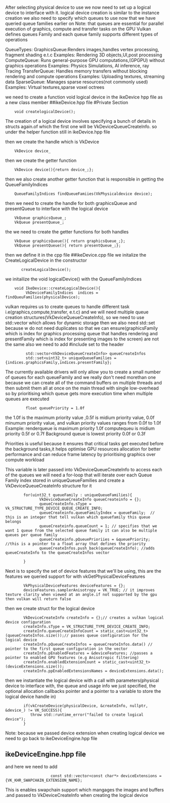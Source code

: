 After selecting physical device to use we now need to set up a logical device to interface with it.
logical device creation is similar to the instance creation
we also need to specify which queues to use now that we have queried queue families earlier on
Note: that queues are essential for parallel execution of graphics, compute and transfer tasks
       on the GPU
Vulkan defines queues Family and each queue family supports different types of operations

QueueTypes:
          GraphicsQueue:Renders images,handles vertex processing, fragment shading e.t.c
          Examples:
                   Rendering 3D objects,UI,post processing
          ComputeQueue: Runs general-purpose GPU computations,(GPGPU) without graphics operations
          Examples: 
                   Physics Simulations, AI inference, ray Tracing
         TransferQueue: Handles memory transfers without blocking rendering and compute operations
         Examples: 
                  Uploading textures, streaming data
         SparseQueue: Manages sparse resources(not commonly used)
         Examples:
                  Virtual textures,sparse voxel octrees
         
we need to create a function void logical device in the ikeDevice hpp file as a new class member
##ikeDevice.hpp file
#Private Section        

        void createlogicalDevice();
The creation of a logical device involves specifying a bunch of details in structs again.of which the
first one will be VkDeviceQueueCreateInfo. so under the helper function still in ikeDevice.hpp file

then we create the handle which is VkDevice 
        
        VkDevice device_
  then we create the getter function
        
        VkDevice device(){return device_;};

  then we also create another getter function that is responsible in getting the QueueFamilyIndices
  
        QueueFamilyIndices findQueueFamiies(VkPhysicaldevice device);
then we need to create the handle for both graphicsQueue and presentQueue to interface with the logical device
        
        VkQueue graphicsQueue_;
        VkQueue presentQueue_;
the we need to create the getter functions for both handles
        
        VkQueue graphicsQueue(){ return graphicsQueue_;};
        VkQueue presentQueue(){ return presentQueue_;};
then we define it in the cpp file
##ikeDevice.cpp file
we initalize the CreateLogicalDevice in the constructor
           
           createLogicalDevice();
           
we initailize the void logicalDevice() with the QueueFamilyIndices

        void IkeDevice::createLogicalDevice(){
             VkDeviceFamilyIndices  indices = findQueuFamilies(physicalDevice);
             
vulkan requires us to create queues to handle different task i.e(graphics,compute,transfer, e.t.c)
and we will need multiple queue creation structures(VkDeviceQueueCreateInfo), so we need to use
std::vector which allows for dynamic storage
then we also need std::set because w do not need duplicates so that we can ensure(graphicsFamily which is 
index for graphics processing queue that handles rendering and presentFamily which is index for presenting images to the screen)
are not the same also we need to add #include set to the header
             
             std::vector<VkDeviceQueueCreateInfo> queueCreateInfos
             std::set<uint32_t> uniqueQueueFamilies = {indices.graphicsFamily,indices.presentFamily};

The currently available drivers will only allow you to create a small number of queues for each queueFamily and we really
don't need morethan one because we can create all of the command buffers on multiple threads and then submit them all at once
on the main thread with single low-overhead 
so by prioritising which queue gets more execution time when multiple queues are executed 

             float queuePriority = 1.0f
the 1.0f is the maximum priority value ,0.5f is midium priority value, 0.0f minumum priority value, and vulkan priority values ranges from 0.0f to 1.0f
Example:
       renderqueue is maximum priority 1.0f
       computequeu is midium priority 0.5f or 0.7f
       Background queue is lowest priority 0.0f or 0.3f
       
Priorities is useful because it ensures that critical tasks get executed before the background tasks,it helps optimise GPU resources allocation for 
better performance and can reduce frame latency by prioritising graphics over compute workload

This variable is later passed into VkDeviceQueueCreateInfo
to access each of the queues we will need a for-loop that will iterate over each Queue Family index stored in uniqueQueueFamilies and create a 
VkDeviceQueueCreateInfo structure for it 
            
            for(uint32_t queueFamily : uniqueQueueFamilies){
                   VkDeviceQueueCreateInfo queueCreateinfo = {};
                   queueCreateInfo.sType = Vk_STRUCTURE_TYPE_DEVICE_QUEUE_CREATE_INFO;
                   queueCreateinfo.queueFamilyIndex = queueFamily;  // this is an integer that tell vulkan which queuefamily this queue belongs
                   queueCreateinfo.queueCount = 1; // specifies that we want 1 queue from the selected queue family it can also be multiple queues per queue family
                   queueCreateinfo.pQueuePrioriies = &queuePriority; //this is a pointer to a float array that defines the priority
                   queueCreateInfos.push_back(queueCreateInfo); //adds queueCreateInfo to the queueCreateInfos vector
                   
            }
Next is to specify the set of device features that we'll be using, this are the features we queried support for with vkGetPhysicalDeviceFeatures
            
            VkPhysicalDeviceFeatures deviceFeatures = {};
            deviceFeatures.samplerAnisotropy = VK_TRUE; // it improves texture clarity when viewed at an angle.if not supported by the gpu then vulkan will return false 
then we create struct for the logical device

            VkDeviceCreateInfo createInfo = {};// creates a vulkan logical device configuration
            createInfo.sType = VK_STRUCTURE_TYPE_DEVICE_CREATE_INFO;
            createInfo.queueCreateInfoCount = static_cast<uint32_t>(queueCreateInfos.size());// passes queue configuration for the logical device
            createInfo.pQueueCreateInfos = queueCreateInfos.data() // pointer to the first queue configuration in the vector 
            createInfo.pEnabledFeatures = &deviceFeatures; //passes a pointer to enabled GPU features (e.g Anisotropic filtering)
            createInfo.enabledExtensionCount = static_cast<uint32_t>(deviceExtensions.size());
            createInfo.ppEnabledExtensionsNames = deviceExtensions.data();

then we instantiate  the logical device with a call with parameters(physical device to interface with, the queue and usage info we just specified, 
                                                                     the optional allocation callbacks pointer and a pointer to a variable to store the 
                                                                     logical device handle in)
            
            if(vkCreateDevice(physicalDevice, &createInfo, nullptr, &device_) != VK_SUCCESS){
               throw std::runtime_error("failed to create logical device");
            }
            
Note: because we passed device extension when creating logical device we need to go back to ikeDeviceEngine.hpp file
## ikeDeviceEngine.hpp file
and here we need to add

                        const std::vector<const char*> deviceExtensions = {VK_KHR_SWAPCHAIN_EXTENSION_NAME};
This is  enables swapchain support which mangages the images and buffers .and passed to VkDeviceCreateInfo when creating the logical device


